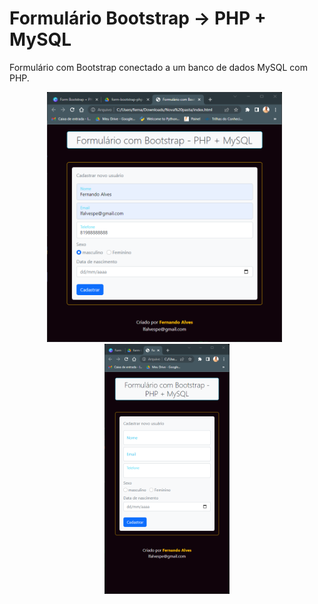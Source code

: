 # Formulário Bootstrap -> PHP + MySQL
Formulário com Bootstrap conectado a um  banco de dados MySQL com PHP.

<div align="center">
  <img src="prints/print2.png" height="400"> &nbsp <img src="prints/print.png" height="400">
</div>
